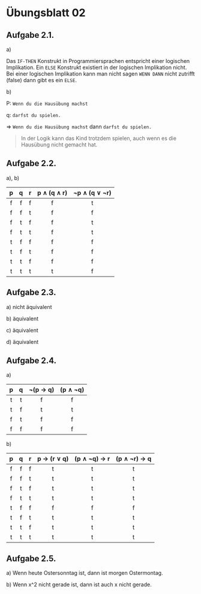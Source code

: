 # Übungsblatt 02

## Aufgabe 2.1.

a) 

Das `IF-THEN` Konstrukt in Programmiersprachen entspricht einer logischen Implikation. Ein `ELSE` Konstrukt existiert in der logischen Implikation nicht.
Bei einer logischen Implikation kann man nicht sagen `WENN DANN` nicht zutrifft (false) dann gibt es ein `ELSE`.

b) 

P: `Wenn du die Hausübung machst` 

q: `darfst du spielen.`

=> `Wenn du die Hausübung machst` dann `darfst du spielen.`

> In der Logik kann das Kind trotzdem spielen, auch wenn es die Hausübung nicht gemacht hat.

## Aufgabe 2.2.

a), b)

| p  	| q  	| r 	| p ∧ (q ∧ r) | ¬p ∧ (q ∨ ¬r) |
|:-----:|:-----:|:-----:|:-----------:|:-------------:|
| f  	| f  	| f     | f           | t 	          |
| f  	| f  	| t     | f           | f 	          |
| f  	| t  	| f 	| f           | t 	          |
| f  	| t  	| t     | f           | t 	          |
| t  	| f  	| f     | f           | f 	          |
| t  	| f  	| t     | f           | f 	          |
| t  	| t  	| f     | f           | f 	          |
| t  	| t  	| t     | t           | f 	          |

## Aufgabe 2.3.

a) nicht äquivalent

b) äquivalent

c) äquivalent

d) äquivalent

## Aufgabe 2.4.

a)

| p  	| q  	| ¬(p → q) | (p ∧ ¬q) 	|
|:-----:|:-----:|:--------:|:-----------:|
| t  	| t  	| f        | f           |
| t  	| f  	| t        | t           |
| f  	| t  	| f 	   | f           |
| f  	| f  	| f        | f           |

b)

| p  	| q  	| r 	| p → (r ∨ q) | (p ∧ ¬q) → r | (p ∧ ¬r) → q |
|:-----:|:-----:|:-----:|:-----------:|:-------------:|:-----------:|
| f  	| f  	| f     | t           | t 	          | t           |
| f  	| f  	| t     | t           | t 	          | t           |
| f  	| t  	| f 	| t           | t 	          | t           |
| f  	| t  	| t     | t           | t 	          | t           |
| t  	| f  	| f     | f           | f 	          | f           |
| t  	| f  	| t     | t           | t 	          | t           |
| t  	| t  	| f     | t           | t 	          | t           |
| t  	| t  	| t     | t           | t 	          | t           |


## Aufgabe 2.5.

a) Wenn heute Ostersonntag ist, dann ist morgen Ostermontag.

b) Wenn x^2 nicht gerade ist, dann ist auch x nicht gerade.
